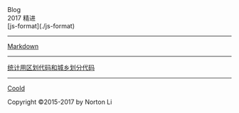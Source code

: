 <title>Blog - Norton.Li</title>
<link href="assets/css/page.css" rel="stylesheet" />
<div class="item-header">Blog
<div class="sub-title">2017 精进</div>
</div>
[js-format](./js-format)

---
 [Markdown](./markdown)
 
---
 [统计用区划代码和城乡划分代码](https://wenku.baidu.com/view/53c04ad56037ee06eff9aef8941ea76e58fa4ab3)
 
---
[Coold](http://www.coolde.cn)

<div class="footer">
    <p>Copyright ©2015-2017 by Norton Li</p>
</div>